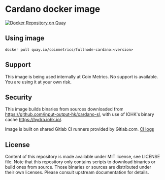# Cardano docker image

[![Docker Repository on Quay](https://quay.io/repository/coinmetrics/fullnode-cardano/status "Docker Repository on Quay")](https://quay.io/repository/coinmetrics/fullnode-cardano)

## Using image

```
docker pull quay.io/coinmetrics/fullnode-cardano:<version>
```

## Support

This image is being used internally at Coin Metrics. No support is available. You are using it at your own risk.

## Security

This image builds binaries from sources downloaded from https://github.com/input-output-hk/cardano-sl, with use of IOHK's binary cache https://hydra.iohk.io/.

Image is built on shared Gitlab CI runners provided by Gitlab.com. [CI logs](https://gitlab.com/coinmetrics/fullnodes/cardano/pipelines)

## License

Content of this repository is made available under MIT license, see LICENSE file.
Note that this repository only contains scripts to download binaries or build ones from source.
Those binaries or sources are distributed under their own licenses.
Please consult upstream documentation for details.
